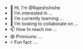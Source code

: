 - 👋 Hi, I’m @Rajeshshishe
- 👀 I’m interested in ...
- 🌱 I’m currently learning ...
- 💞️ I’m looking to collaborate on ...
- 📫 How to reach me ...
- 😄 Pronouns: ...
- ⚡ Fun fact: ...

<!---
Rajeshshishe/Rajeshshishe is a ✨ special ✨ repository because its `README.md` (this file) appears on your GitHub profile.
You can click the Preview link to take a look at your changes.
--->
